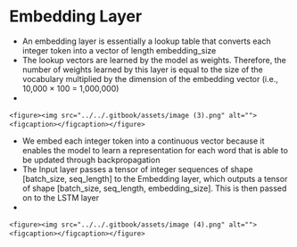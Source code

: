 # Embedding Layer

* An embedding layer is essentially a lookup table that converts each integer token into a vector of length embedding\_size
* The lookup vectors are learned by the model as weights. Therefore, the number of weights learned by this layer is equal to the size of the vocabulary multiplied by the dimension of the embedding vector (i.e., 10,000 × 100 = 1,000,000)
*

    <figure><img src="../../.gitbook/assets/image (3).png" alt=""><figcaption></figcaption></figure>
* We embed each integer token into a continuous vector because it enables the model to learn a representation for each word that is able to be updated through backpropagation
* The Input layer passes a tensor of integer sequences of shape \[batch\_size, seq\_length] to the Embedding layer, which outputs a tensor of shape \[batch\_size, seq\_length, embedding\_size]. This is then passed on to the LSTM layer
*

    <figure><img src="../../.gitbook/assets/image (4).png" alt=""><figcaption></figcaption></figure>
